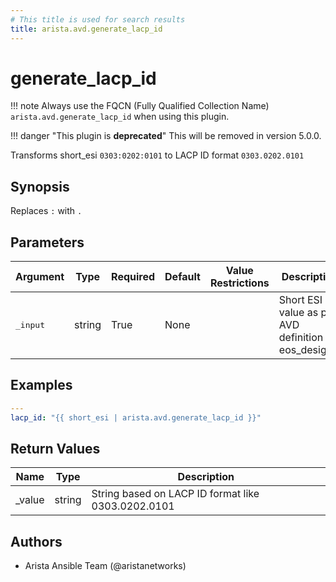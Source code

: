 ```yaml
---
# This title is used for search results
title: arista.avd.generate_lacp_id
---
```

<!--
  ~ Copyright (c) 2023-2024 Arista Networks, Inc.
  ~ Use of this source code is governed by the Apache License 2.0
  ~ that can be found in the LICENSE file.
  -->

# generate_lacp_id

!!! note
    Always use the FQCN (Fully Qualified Collection Name) `arista.avd.generate_lacp_id` when using this plugin.

!!! danger "This plugin is **deprecated**"
    This  will be removed in version 5.0.0.

Transforms short_esi `0303:0202:0101` to LACP ID format `0303.0202.0101`

## Synopsis

Replaces `:` with `.`

## Parameters

| Argument | Type | Required | Default | Value Restrictions | Description |
| -------- | ---- | -------- | ------- | ------------------ | ----------- |
| <samp>_input</samp> | string | True | None |  | Short ESI value as per AVD definition in eos_designs. |

## Examples

```yaml
---
lacp_id: "{{ short_esi | arista.avd.generate_lacp_id }}"
```

## Return Values

| Name | Type | Description |
| ---- | ---- | ----------- |
| _value | string | String based on LACP ID format like 0303.0202.0101 |

## Authors

- Arista Ansible Team (@aristanetworks)

